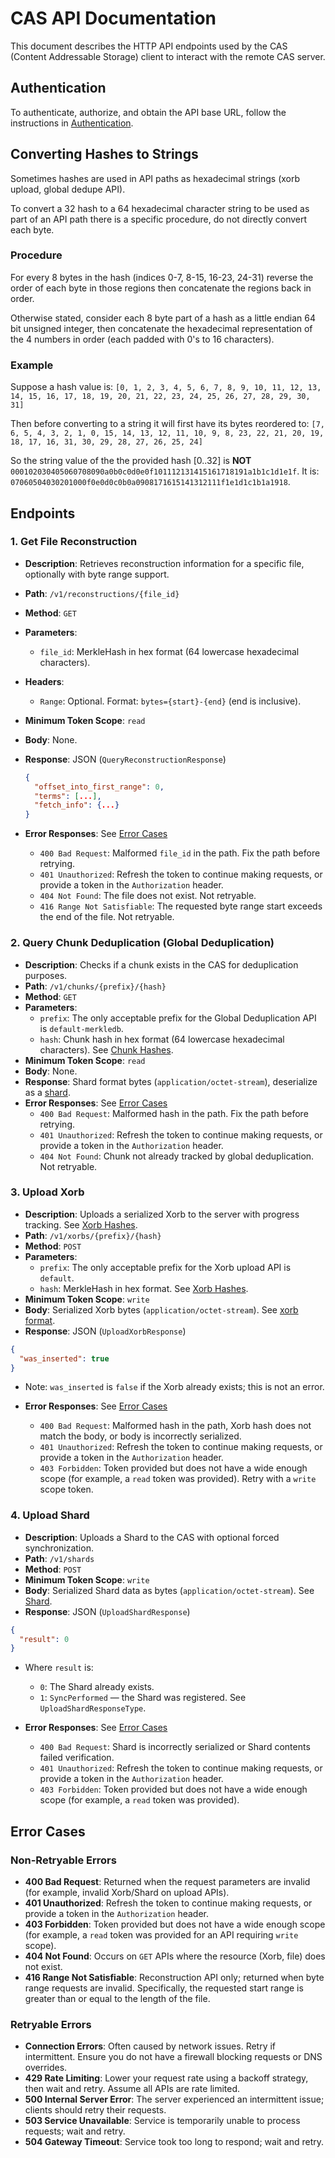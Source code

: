 # CAS API Documentation

This document describes the HTTP API endpoints used by the CAS (Content Addressable Storage) client to interact with the remote CAS server.

## Authentication

To authenticate, authorize, and obtain the API base URL, follow the instructions in [Authentication](./auth.md).

## Converting Hashes to Strings

Sometimes hashes are used in API paths as hexadecimal strings (xorb upload, global dedupe API).

To convert a 32 hash to a 64 hexadecimal character string to be used as part of an API path there is a specific procedure, do not directly convert each byte.

### Procedure

For every 8 bytes in the hash (indices 0-7, 8-15, 16-23, 24-31) reverse the order of each byte in those regions then concatenate the regions back in order.

Otherwise stated, consider each 8 byte part of a hash as a little endian 64 bit unsigned integer, then concatenate the hexadecimal representation of the 4 numbers in order (each padded with 0's to 16 characters).

### Example

Suppose a hash value is:
`[0, 1, 2, 3, 4, 5, 6, 7, 8, 9, 10, 11, 12, 13, 14, 15, 16, 17, 18, 19, 20, 21, 22, 23, 24, 25, 26, 27, 28, 29, 30, 31]`

Then before converting to a string it will first have its bytes reordered to:
`[7, 6, 5, 4, 3, 2, 1, 0, 15, 14, 13, 12, 11, 10, 9, 8, 23, 22, 21, 20, 19, 18, 17, 16, 31, 30, 29, 28, 27, 26, 25, 24]`

So the string value of the the provided hash [0..32] is **NOT** `000102030405060708090a0b0c0d0e0f101112131415161718191a1b1c1d1e1f`.
It is: `07060504030201000f0e0d0c0b0a0908171615141312111f1e1d1c1b1a1918`.

## Endpoints

### 1. Get File Reconstruction

- **Description**: Retrieves reconstruction information for a specific file, optionally with byte range support.
- **Path**: `/v1/reconstructions/{file_id}`
- **Method**: `GET`
- **Parameters**:
  - `file_id`: MerkleHash in hex format (64 lowercase hexadecimal characters).
- **Headers**:
  - `Range`: Optional. Format: `bytes={start}-{end}` (end is inclusive).
- **Minimum Token Scope**: `read`
- **Body**: None.
- **Response**: JSON (`QueryReconstructionResponse`)

  ```json
  {
    "offset_into_first_range": 0,
    "terms": [...],
    "fetch_info": {...}
  }
  ```

- **Error Responses**: See [Error Cases](../spec/api.md#error-cases)
  - `400 Bad Request`: Malformed `file_id` in the path. Fix the path before retrying.
  - `401 Unauthorized`: Refresh the token to continue making requests, or provide a token in the `Authorization` header.
  - `404 Not Found`: The file does not exist. Not retryable.
  - `416 Range Not Satisfiable`: The requested byte range start exceeds the end of the file. Not retryable.

### 2. Query Chunk Deduplication (Global Deduplication)

- **Description**: Checks if a chunk exists in the CAS for deduplication purposes.
- **Path**: `/v1/chunks/{prefix}/{hash}`
- **Method**: `GET`
- **Parameters**:
  - `prefix`: The only acceptable prefix for the Global Deduplication API is `default-merkledb`.
  - `hash`: Chunk hash in hex format (64 lowercase hexadecimal characters). See [Chunk Hashes](./hashing.md#chunk-hashes).
- **Minimum Token Scope**: `read`
- **Body**: None.
- **Response**: Shard format bytes (`application/octet-stream`), deserialize as a [shard](../spec/shard.md).
- **Error Responses**: See [Error Cases](../spec/api.md#error-cases)
  - `400 Bad Request`: Malformed hash in the path. Fix the path before retrying.
  - `401 Unauthorized`: Refresh the token to continue making requests, or provide a token in the `Authorization` header.
  - `404 Not Found`: Chunk not already tracked by global deduplication. Not retryable.

### 3. Upload Xorb

- **Description**: Uploads a serialized Xorb to the server with progress tracking. See [Xorb Hashes](./hashing.md#xorb-hashes).
- **Path**: `/v1/xorbs/{prefix}/{hash}`
- **Method**: `POST`
- **Parameters**:
  - `prefix`: The only acceptable prefix for the Xorb upload API is `default`.
  - `hash`: MerkleHash in hex format. See [Xorb Hashes](./hashing.md#xorb-hashes).
- **Minimum Token Scope**: `write`
- **Body**: Serialized Xorb bytes (`application/octet-stream`). See [xorb format](../spec/xorb.md).
- **Response**: JSON (`UploadXorbResponse`)

```json
{
  "was_inserted": true
}
```

- Note: `was_inserted` is `false` if the Xorb already exists; this is not an error.

- **Error Responses**: See [Error Cases](../spec/api.md#error-cases)
  - `400 Bad Request`: Malformed hash in the path, Xorb hash does not match the body, or body is incorrectly serialized.
  - `401 Unauthorized`: Refresh the token to continue making requests, or provide a token in the `Authorization` header.
  - `403 Forbidden`: Token provided but does not have a wide enough scope (for example, a `read` token was provided). Retry with a `write` scope token.

### 4. Upload Shard

- **Description**: Uploads a Shard to the CAS with optional forced synchronization.
- **Path**: `/v1/shards`
- **Method**: `POST`
- **Minimum Token Scope**: `write`
- **Body**: Serialized Shard data as bytes (`application/octet-stream`). See [Shard](./shard.md).
- **Response**: JSON (`UploadShardResponse`)

```json
{
  "result": 0
}
```

- Where `result` is:
  - `0`: The Shard already exists.
  - `1`: `SyncPerformed` — the Shard was registered. See `UploadShardResponseType`.

- **Error Responses**: See [Error Cases](../spec/api.md#error-cases)
  - `400 Bad Request`: Shard is incorrectly serialized or Shard contents failed verification.
  - `401 Unauthorized`: Refresh the token to continue making requests, or provide a token in the `Authorization` header.
  - `403 Forbidden`: Token provided but does not have a wide enough scope (for example, a `read` token was provided).

## Error Cases

### Non-Retryable Errors

- **400 Bad Request**: Returned when the request parameters are invalid (for example, invalid Xorb/Shard on upload APIs).
- **401 Unauthorized**: Refresh the token to continue making requests, or provide a token in the `Authorization` header.
- **403 Forbidden**: Token provided but does not have a wide enough scope (for example, a `read` token was provided for an API requiring `write` scope).
- **404 Not Found**: Occurs on `GET` APIs where the resource (Xorb, file) does not exist.
- **416 Range Not Satisfiable**: Reconstruction API only; returned when byte range requests are invalid. Specifically, the requested start range is greater than or equal to the length of the file.

### Retryable Errors

- **Connection Errors**: Often caused by network issues. Retry if intermittent. Ensure you do not have a firewall blocking requests or DNS overrides.
- **429 Rate Limiting**: Lower your request rate using a backoff strategy, then wait and retry. Assume all APIs are rate limited.
- **500 Internal Server Error**: The server experienced an intermittent issue; clients should retry their requests.
- **503 Service Unavailable**: Service is temporarily unable to process requests; wait and retry.
- **504 Gateway Timeout**: Service took too long to respond; wait and retry.
